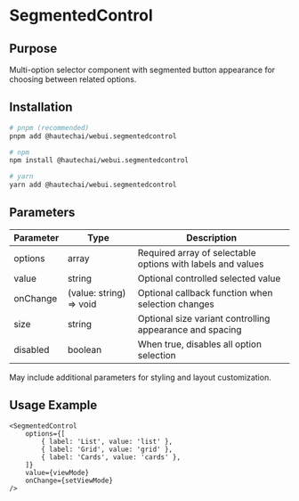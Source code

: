 # SegmentedControl

## Purpose

Multi-option selector component with segmented button appearance for choosing between related options.

## Installation

```bash
# pnpm (recommended)
pnpm add @hautechai/webui.segmentedcontrol

# npm
npm install @hautechai/webui.segmentedcontrol

# yarn
yarn add @hautechai/webui.segmentedcontrol
```

## Parameters

| Parameter | Type                    | Description                                                 |
| --------- | ----------------------- | ----------------------------------------------------------- |
| options   | array                   | Required array of selectable options with labels and values |
| value     | string                  | Optional controlled selected value                          |
| onChange  | (value: string) => void | Optional callback function when selection changes           |
| size      | string                  | Optional size variant controlling appearance and spacing    |
| disabled  | boolean                 | When true, disables all option selection                    |

May include additional parameters for styling and layout customization.

## Usage Example

```tsx
<SegmentedControl
    options={[
        { label: 'List', value: 'list' },
        { label: 'Grid', value: 'grid' },
        { label: 'Cards', value: 'cards' },
    ]}
    value={viewMode}
    onChange={setViewMode}
/>
```
